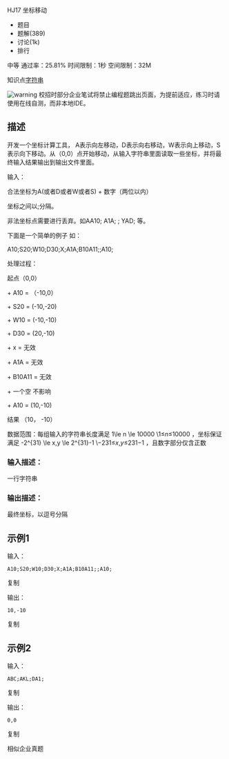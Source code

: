 HJ17 坐标移动







- 题目
- 题解(389)
- 讨论(1k)
- 排行

中等 通过率：25.81% 时间限制：1秒 空间限制：32M

知识点[字符串](https://www.nowcoder.com/exam/oj/ta?tpId=37?tag=579)

![warning](https://static.nowcoder.com/fe/file/images/web/ta/warning.png) 校招时部分企业笔试将禁止编程题跳出页面，为提前适应，练习时请使用在线自测，而非本地IDE。

## 描述

开发一个坐标计算工具， A表示向左移动，D表示向右移动，W表示向上移动，S表示向下移动。从（0,0）点开始移动，从输入字符串里面读取一些坐标，并将最终输入结果输出到输出文件里面。

输入：

合法坐标为A(或者D或者W或者S) + 数字（两位以内）

坐标之间以;分隔。

非法坐标点需要进行丢弃。如AA10; A1A; $%$; YAD; 等。

下面是一个简单的例子 如：

A10;S20;W10;D30;X;A1A;B10A11;;A10;

处理过程：

起点（0,0）

\+  A10  = （-10,0）

\+  S20  = (-10,-20)

\+  W10 = (-10,-10)

\+  D30 = (20,-10)

\+  x  = 无效

\+  A1A  = 无效

\+  B10A11  = 无效

\+ 一个空 不影响

\+  A10 = (10,-10)

结果 （10， -10）

数据范围：每组输入的字符串长度满足 1\le n \le 10000 \1≤*n*≤10000 ，坐标保证满足 -2^{31} \le x,y \le 2^{31}-1 \−231≤*x*,*y*≤231−1 ，且数字部分仅含正数

### 输入描述：

一行字符串

### 输出描述：

最终坐标，以逗号分隔

## 示例1

输入：

```
A10;S20;W10;D30;X;A1A;B10A11;;A10;
```

复制

输出：

```
10,-10
```

复制

## 示例2

输入：

```
ABC;AKL;DA1;
```

复制

输出：

```
0,0
```

复制

相似企业真题